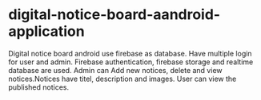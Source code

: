 # digital-notice-board-aandroid-application
Digital notice board android use firebase as database. 
Have multiple login for user and admin. Firebase authentication, firebase storage and realtime database are used.
Admin can Add new notices, delete and view notices.Notices have titel, description and images.
User can view the published notices.

